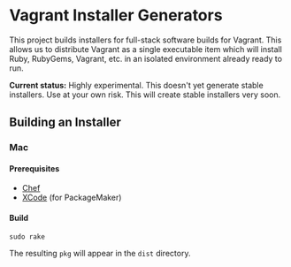 # Vagrant Installer Generators

This project builds installers for full-stack software builds for
Vagrant. This allows us to distribute Vagrant as a single executable
item which will install Ruby, RubyGems, Vagrant, etc. in an isolated
environment already ready to run.

**Current status:** Highly experimental. This doesn't yet generate
stable installers. Use at your own risk. This will create stable installers
very soon.

## Building an Installer

### Mac

#### Prerequisites

* [Chef](http://opscode.com/chef)
* [XCode](http://developer.apple.com/xcode/) (for PackageMaker)

#### Build

    sudo rake

The resulting `pkg` will appear in the `dist` directory.
